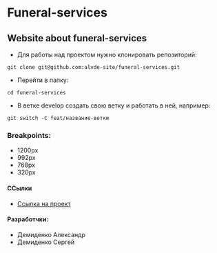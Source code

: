 # Funeral-services
## Website about funeral-services

* Для работы над проектом нужно клонировать репозиторий: 
  
`git clone git@github.com:alvde-site/funeral-services.git`
* Перейти в папку:
  
`cd funeral-services`
* В ветке develop создать свою ветку и работать в ней, например:
  
`git switch -C feat/название-ветки`

### Breakpoints:
* 1200px
* 992px
* 768px
* 320px

#### ССылки
* [Ссылка на проект](http://alvde-site.byethost5.com/)

#### Разработчки:
* Демиденко Александр
* Демиденко Сергей
